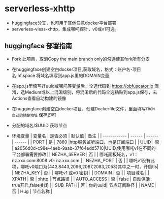 

# serverless-xhttp
* huggingface分支，也可用于其他任意docker平台部署
* serverless-vless-xhttp，集成哪吒探针，v0或v1可选。

## huggingface 部署指南
* Fork 此项目，取消Copy the main branch only的勾选使其fork所有分支
* 在huggingface创建空白docker项目,获取域名，格式：账户名-项目名.hf.space 将域名填写到app.js里的DOMAIN变量
* 在app.js里填写好uuid或哪吒等变量后，全选代码到 https://obfuscator.io 混淆，选Medium或以上混淆级别，将混淆后的代码全选粘贴到app.js保存，去Actions查看自动构建的镜像
* 在huggingface创建空白docker项目，创建Dockerfile文件，里面填写`FROM 自己的镜像地址` 保存即可
* 分配的域名/$UUID 获取节点


* 环境变量
  | 变量名        | 是否必须 | 默认值 | 备注 |
  | ------------ | ------ | ------ | ------ |
  | PORT         | 是 |  7860  |http服务监听端口，也是订阅端口     |
  | UUID         | 否 | a2056d0d-c98e-4aeb-9aab-37f64edd5710|UUID,使用哪吒v1在不同的平台部署需要修改|
  | NEZHA_SERVER | 否 |        | 哪吒面板域名，v1：nz.xxx.com:8008  v0: nz.xxx.com  |
  | NEZHA_PORT   | 否 |        | 哪吒v1没有此项，哪吒v0端口为{443,8443,2096,2087,2083,2053}其中之一时，开启tls|
  | NEZHA_KEY    | 否 |        | 哪吒v1 或v0 密钥                 |
  | DOMAIN       | 否 |        | 项目域名                         |
  | XPATH        | 否 |  xhttp | 节点路径                         | 
  | AUTO_ACCESS  | 否 |  false | 自动保活，true开启,false关闭       |
  | SUB_PATH     | 否 | 你的uuid| 节点订阅路径                      |
  | NAME         | 否 | Hug    | 节点名称                         |
